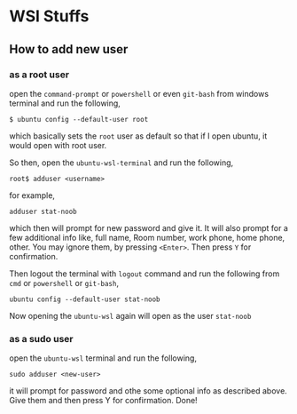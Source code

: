 # WSl Stuffs

## How to add new user

### as a root user

open the `command-prompt` or `powershell` or even `git-bash` from windows terminal and run the following,

```
$ ubuntu config --default-user root
```

which basically sets the `root` user as default so that if I open ubuntu, it would open with root user.

So then, open the `ubuntu-wsl-terminal` and run the following,

```
root$ adduser <username>
```

for example,

```
adduser stat-noob
```

which then will prompt for new password and give it. It will also prompt for a few additional info like, full name, Room number, work phone, home phone, other. You may ignore them, by pressing `<Enter>`. Then press `Y` for confirmation.

Then logout the terminal with `logout` command and run the following from `cmd` or `powershell` or `git-bash`,

~~~
ubuntu config --default-user stat-noob
~~~


Now opening the `ubuntu-wsl` again will open as the user `stat-noob`


### as a sudo user

open the `ubuntu-wsl` terminal and run the following,

```
sudo adduser <new-user>
```

it will prompt for password and othe some optional info as described above. Give them and then press Y for confirmation. Done!
